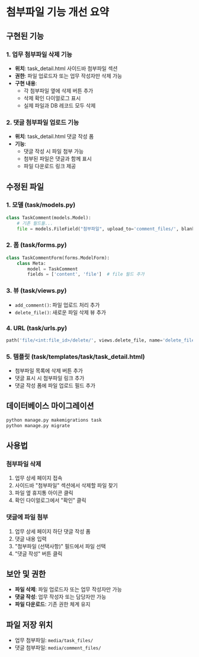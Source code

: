 # 첨부파일 기능 개선 요약

## 구현된 기능

### 1. 업무 첨부파일 삭제 기능
- **위치**: task_detail.html 사이드바 첨부파일 섹션
- **권한**: 파일 업로드자 또는 업무 작성자만 삭제 가능
- **구현 내용**:
  - 각 첨부파일 옆에 삭제 버튼 추가
  - 삭제 확인 다이얼로그 표시
  - 실제 파일과 DB 레코드 모두 삭제

### 2. 댓글 첨부파일 업로드 기능
- **위치**: task_detail.html 댓글 작성 폼
- **기능**:
  - 댓글 작성 시 파일 첨부 가능
  - 첨부된 파일은 댓글과 함께 표시
  - 파일 다운로드 링크 제공

## 수정된 파일

### 1. 모델 (task/models.py)
```python
class TaskComment(models.Model):
    # 기존 필드들...
    file = models.FileField("첨부파일", upload_to='comment_files/', blank=True, null=True)
```

### 2. 폼 (task/forms.py)
```python
class TaskCommentForm(forms.ModelForm):
    class Meta:
        model = TaskComment
        fields = ['content', 'file']  # file 필드 추가
```

### 3. 뷰 (task/views.py)
- `add_comment()`: 파일 업로드 처리 추가
- `delete_file()`: 새로운 파일 삭제 뷰 추가

### 4. URL (task/urls.py)
```python
path('file/<int:file_id>/delete/', views.delete_file, name='delete_file'),
```

### 5. 템플릿 (task/templates/task/task_detail.html)
- 첨부파일 목록에 삭제 버튼 추가
- 댓글 표시 시 첨부파일 링크 추가
- 댓글 작성 폼에 파일 업로드 필드 추가

## 데이터베이스 마이그레이션
```bash
python manage.py makemigrations task
python manage.py migrate
```

## 사용법

### 첨부파일 삭제
1. 업무 상세 페이지 접속
2. 사이드바 "첨부파일" 섹션에서 삭제할 파일 찾기
3. 파일 옆 휴지통 아이콘 클릭
4. 확인 다이얼로그에서 "확인" 클릭

### 댓글에 파일 첨부
1. 업무 상세 페이지 하단 댓글 작성 폼
2. 댓글 내용 입력
3. "첨부파일 (선택사항)" 필드에서 파일 선택
4. "댓글 작성" 버튼 클릭

## 보안 및 권한
- **파일 삭제**: 파일 업로드자 또는 업무 작성자만 가능
- **댓글 작성**: 업무 작성자 또는 담당자만 가능
- **파일 다운로드**: 기존 권한 체계 유지

## 파일 저장 위치
- 업무 첨부파일: `media/task_files/`
- 댓글 첨부파일: `media/comment_files/`
